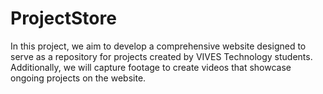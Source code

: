 # ProjectStore
In this project, we aim to develop a comprehensive website designed to serve as a repository for projects created by VIVES Technology students. Additionally, we will capture footage to create videos that showcase ongoing projects on the website.
